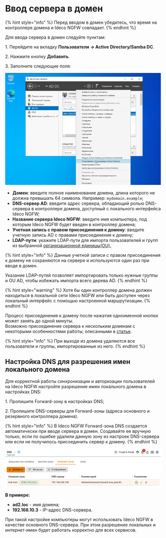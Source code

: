 # Ввод сервера в домен

{% hint style="info" %}
Перед вводом в домен убедитесь, что время на контроллере домена и Ideco NGFW совпадает.
{% endhint %}

Для ввода сервера в домен следуйте пунктам:

1\. Перейдите на вкладку **Пользователи -> Active Directory/Samba DC**.

2\. Нажмите кнопку **Добавить**.

3\. Заполните следующие поля:

![](/.gitbook/assets/active-directory.png)

   * **Домен**: введите полное наименование домена, длина которого не должна превышать 64 символа. Например: `mydomain.example`;
   * **DNS-сервер AD**: введите адрес сервера, обладающий ролью DNS-сервера в контроллере домена, доступный с локального интерфейса Ideco NGFW;
   * **Название сервера Ideco NGFW**: введите имя компьютера, под которым Ideco NGFW будет введен в контроллер домена;
   * **Учетная запись с правом присоединения к домену**: введите учетную запись AD с правами присоединения к домену;
   * **LDAP-пути**: укажите LDAP-пути для импорта пользователей и групп из выбранной [организационной единицы(OU).](https://serverspace.ru/support/help/kak-upravlyat-ou-v-active-directory/?utm_source=google.com&utm_medium=organic&utm_campaign=google.com&utm_referrer=google.com)
  
{% hint style="info" %}
Данные учетной записи с правом присоединения к домену не сохраняются на сервере и используются один раз при вводе в домен.

Указание LDAP-путей позволяет импортировать только нужные группы и OU AD, чтобы избежать импорта всего дерева AD.
{% endhint %}

{% hint style="warning" %}
Хотя бы один контроллер домена должен находиться в локальной сети Ideco NGFW или быть доступен через локальный интерфейс с помощью настроенной маршрутизации.
{% endhint %}

Процесс присоединения к домену после нажатия одноименной кнопки может занять до одной минуты.\
Возможно присоединение сервера к нескольким доменам с некоторыми особенностями работы, описанными в [статье](README.md#osobennosti-ispolzovaniya-integracii-s-neskolkimi-kontrollerami-domena).

{% hint style="info" %}
При выходе из домена удаляются все пользователи и группы, импортированные из него.
{% endhint %}

## Настройка DNS для разрешения имен локального домена

Для корректной работы синхронизации и авторизации пользователей на Ideco NGFW настройте разрешение имен локального домена в настройках DNS:

1\. Пропишите Forward-зону в настройках DNS;

2\. Пропишите DNS-серверы для Forward-зоны (адреса основного и резервного контроллера домена).

{% hint style="info" %}
В Ideco NGFW Forward-зона DNS создается автоматически при вводе сервера в домен. Создавайте ее вручную только, если по ошибке удалили данную зону из настроек DNS-сервера или если не получилось присоединить сервер к домену.
{% endhint %}

![](/.gitbook/assets/dns.png)

**В примере:**

* **ad2.loc** - имя домена;
* **192.168.10.3** - IP-адрес DNS-cервера.

При такой настройке компьютеры могут использовать Ideco NGFW в качестве основного DNS-сервера. При этом разрешение локальных и интернет-имен будет работать корректно для всех сервисов.
